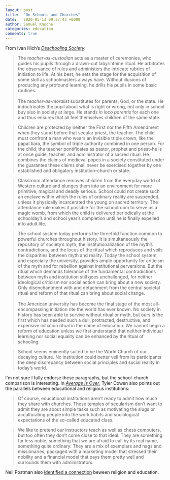```yaml
---
layout: post
title:  "On Schools and Churches"
date:   2020-05-13 09:37:43 +0000
author: Samuel Knoche
categories: education
comments: true
---
```


From Ivan Illich’s [*Deschooling Society*](https://www.amazon.com/Deschooling-Society-Open-Forum-S-ebook/dp/B007EDLBBI/):

> The *teacher-as-custodian* acts as a master of ceremonies, who guides his pupils through a drawn-out labyrinthine ritual. He arbitrates the observance of rules and administers the intricate rubrics of initiation to life. At his best, he sets the stage for the acquisition of some skill as schoolmasters always have. Without illusions of producing any profound learning, he drills his pupils in some basic routines. <br/><br/>
The *teacher-as-moralist* substitutes for parents, God, or the state. He indoctrinates the pupil about what is right or wrong, not only in school buy also in society at large. He stands *in loco parentis* for each one and thus ensures that all feel themselves children of the same state.
 
> Children are protected by neither the First nor the Fifth Amendment when they stand before that secular priest, the teacher. The child must confront a man who wears an invisible triple crown, like the papal tiara, the symbol of triple authority combined in one person. For the child, the teacher pontificates as pastor, prophet and priest–he is at once guide, teacher, and administrator of a sacred ritual. He combines the claims of medieval popes in a society constituted under the guarantee these claims shall never be exercised together by one established and obligatory institution–church or state. 

> Classroom attendance removes children from the everyday world of Western culture and plunges them into an environment for more primitive, magical and deadly serious. School could not create such an enclave within which the rules of ordinary reality are suspended, unless it physically incarcerated the young on sacred territory. The attendance rule makes it possible for the schoolroom to serve as a magic womb, from which the child is delivered periodically at the schoolday’s and school year’s completion until he is finally expelled into adult life. 


> The school system today performs the threefold function common to powerful churches throughout history. It is simultaneously the repository of society’s myth, the institutionalization of the myth’s contradictions, and the locus of the ritual which reproduces and veils the disparities between myth and reality. Today the school system, and especially the university, provides ample opportunity for criticism of the myth and for rebellion against institutional perversions. But the ritual which demands tolerance of the fundamental contradictions between myth and institution still goes unchallenged, for neither ideological criticism nor social action can bring about a new society. Only disenchantment with and detachment from the central societal ritual and reform of that ritual can bring about social change. <br/><br/>
The American university has become the final stage of the most all-encompassing initiation rite the world has ever known. No society in history has been able to survive without ritual or myth, but ours is the first which has needed such a dull, protracted, destructive, and expensive initiation ritual in the name of education. We cannot begin a reform of education unless we first understand that neither individual learning nor social equality can be enhanced by the ritual of schooling. 

> School seems eminently suited to be the World Church of our decaying culture. No institution could better veil from its participants the deep discrepancy between social principles and social reality in today’s world. 
 

I'm not sure I fully endorse these paragraphs, but the school-church comparison is interesting. In [*Average Is Over*](https://www.amazon.com/Average-Over-Powering-America-Stagnation-ebook/dp/B00C1N5WOI), Tyler Cowen also points out the parallels between educational and religious institutions:

> Of course, educational institutions aren’t ready to admit how much they share with churches. These temples of secularism don’t want to admit they are about simple tasks such as motivating the slugs or acculturating people into the work habits and sociological expectations of the so-called educated class. 

> We like to pretend our instructors teach as well as chess computers, but too often they don’t come close to that ideal. They are something far less noble, something that we are afraid to call by its real name, something quite ordinary: They are a mix of exemplars and nags and missionaries, packaged with a marketing model that stressed their nobility and a financial model that pays them pretty well and surrounds them with administrators. 

Neil Postman also [identified a connection](https://thememeticist.com/education/2020/04/06/end-of-education.html) beween religion and education.